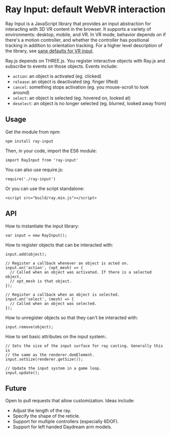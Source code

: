 Ray Input: default WebVR interaction
====================================

Ray Input is a JavaScript library that provides an input abstraction for
interacting with 3D VR content in the browser. It supports a variety of
environments: desktop, mobile, and VR. In VR mode, behavior depends on if
there's a motion controller, and whether the controller has positional tracking
in addition to orientation tracking. For a higher level description of the
library, see [sane defaults for VR input][smus].

[smus]: http://smus.com/ray-input-webvr-interaction-patterns/

Ray.js depends on THREE.js. You register interactive objects with Ray.js and
subscribe to events on those objects. Events include:

- `action`: an object is activated (eg. clicked)
- `release`: an object is deactivated (eg. finger lifted)
- `cancel`: something stops activation (eg. you mouse-scroll to look around)
- `select`: an object is selected (eg. hovered on, looked at)
- `deselect`: an object is no longer selected (eg. blurred, looked away from)


## Usage

Get the module from npm:

    npm install ray-input

Then, in your code, import the ES6 module:

    import RayInput from 'ray-input'

You can also use require.js:

    require('./ray-input')

Or you can use the script standalone:

    <script src="build/ray.min.js"></script>

## API

How to instantiate the input library:

    var input = new RayInput();

How to register objects that can be interacted with:

    input.add(object);

    // Register a callback whenever an object is acted on.
    input.on('action', (opt_mesh) => {
      // Called when an object was activated. If there is a selected object,
      // opt_mesh is that object.
    });

    // Register a callback when an object is selected.
    input.on('select', (mesh) => {
      // Called when an object was selected.
    });

How to unregister objects so that they can't be interacted with:

    input.remove(object);

How to set basic attributes on the input system:.

    // Sets the size of the input surface for ray casting. Generally this is
    // the same as the renderer.domElement.
    input.setSize(renderer.getSize());

    // Update the input system in a game loop.
    input.update();


## Future

Open to pull requests that allow customization. Ideas include:

- Adjust the length of the ray.
- Specify the shape of the reticle.
- Support for multiple controllers (especially 6DOF).
- Support for left handed Daydream arm models.
